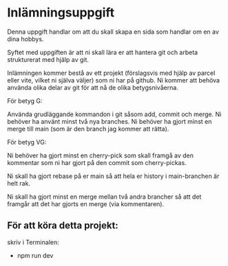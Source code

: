 # Inlämningsuppgift
Denna uppgift handlar om att du skall skapa en sida som handlar om en av dina hobbys. 

Syftet med uppgiften är att ni skall lära er att hantera git och arbeta strukturerat med hjälp av git. 

Inlämningen kommer bestå av ett projekt (förslagsvis med hjälp av parcel eller vite, vilket ni själva väljer) som ni har på github. Ni kommer att behöva använda olika delar av git för att nå de olika betygsnivåerna. 

För betyg G:

Använda grudläggande kommandon i git såsom add, commit och merge. 
Ni behöver ha använt minst två nya branches. 
Ni behöver ha gjort minst en merge till main (som är den branch jag kommer att rätta). 

För betyg VG:

Ni behöver ha gjort minst en cherry-pick som skall framgå av den kommentar som ni har gjort på den commit som cherry-pickas. 

Ni skall ha gjort rebase på er main så att hela er history i main-branchen är helt rak. 

Ni skall ha gjort minst en merge mellan två andra brancher så att det framgår att det har gjorts en merge (via kommentaren).

## För att köra detta projekt:
skriv i Terminalen:

- npm run dev